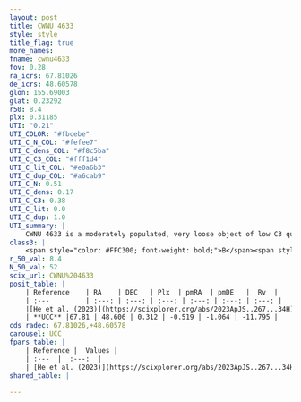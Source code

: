 ```yaml
---
layout: post
title: CWNU 4633
style: style
title_flag: true
more_names: 
fname: cwnu4633
fov: 0.28
ra_icrs: 67.81026
de_icrs: 48.60578
glon: 155.69003
glat: 0.23292
r50: 8.4
plx: 0.31185
UTI: "0.21"
UTI_COLOR: "#fbcebe"
UTI_C_N_COL: "#fefee7"
UTI_C_dens_COL: "#f8c5ba"
UTI_C_C3_COL: "#fff1d4"
UTI_C_lit_COL: "#e0a6b3"
UTI_C_dup_COL: "#a6cab9"
UTI_C_N: 0.51
UTI_C_dens: 0.17
UTI_C_C3: 0.38
UTI_C_lit: 0.0
UTI_C_dup: 1.0
UTI_summary: |
    CWNU 4633 is a moderately populated, very loose object of low C3 quality. It was recently reported in the literature.
class3: |
    <span style="color: #FFC300; font-weight: bold;">B</span><span style="color: red; font-weight: bold;">C</span>
r_50_val: 8.4
N_50_val: 52
scix_url: CWNU%204633
posit_table: |
    | Reference    | RA    | DEC   | Plx  | pmRA  | pmDE   |  Rv  |
    | :---         | :---: | :---: | :---: | :---: | :---: | :---: |
    |[He et al. (2023)](https://scixplorer.org/abs/2023ApJS..267...34H) | 67.812 | 48.62 | 0.279 | -0.562 | -1.077 | -- |
    | **UCC** |67.81 | 48.606 | 0.312 | -0.519 | -1.064 | -11.795 | 
cds_radec: 67.81026,+48.60578
carousel: UCC
fpars_table: |
    | Reference |  Values |
    | :---  |  :---:  |
    | [He et al. (2023)](https://scixplorer.org/abs/2023ApJS..267...34H) | `A0=2.95, m-M=12.15, logA=8.4` |
shared_table: |
    
---
```

